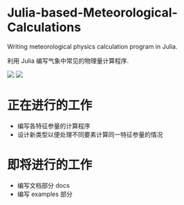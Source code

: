 # Julia-based-Meteorological-Calculations
Writing meteorological physics calculation program in Julia.

利用 Julia 编写气象中常见的物理量计算程序.

[![](https://tokei.rs/b1/github/Rewrite-it-in-Julia/Julia-based-Meteorological-Calculations)](https://github.com/Rewrite-it-in-Julia/Julia-based-Meteorological-Calculations)
[![](https://tokei.rs/b1/github/Rewrite-it-in-Julia/Julia-based-Meteorological-Calculations?category=commits)](https://github.com/Rewrite-it-in-Julia/Julia-based-Meteorological-Calculations)
# 正在进行的工作
- 编写各特征参量的计算程序
- 设计新类型以便处理不同要素计算同一特征参量的情况





# 即将进行的工作
- 编写文档部分 docs
- 编写 examples 部分
